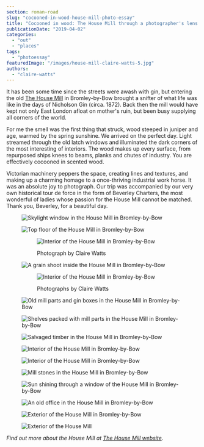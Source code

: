 ```yaml
---
section: roman-road
slug: "cocooned-in-wood-house-mill-photo-essay"
title: "Cocooned in wood: The House Mill through a photographer's lens [photoessay]"
publicationDate: "2019-04-02"
categories: 
  - "out"
  - "places"
tags: 
  - "photoessay"
featuredImage: "/images/house-mill-claire-watts-5.jpg"
authors: 
  - "claire-watts"
---
```


It has been some time since the streets were awash with gin, but entering the old [The House Mill](https://romanroadlondon.com/house-mill-bromley-by-bow/) in Bromley-by-Bow brought a snifter of what life was like in the days of Nicholson Gin (circa. 1872). Back then the mill would have kept not only East London afloat on mother's ruin, but been busy supplying all corners of the world.

For me the smell was the first thing that struck, wood steeped in juniper and age, warmed by the spring sunshine. We arrived on the perfect day. Light streamed through the old latch windows and illuminated the dark corners of the most interesting of interiors. The wood makes up every surface, from repurposed ships knees to beams, planks and chutes of industry. You are effectively cocooned in scented wood.

Victorian machinery peppers the space, creating lines and textures, and making up a charming homage to a once-thriving industrial work horse. It was an absolute joy to photograph. Our trip was accompanied by our very own historical tour de force in the form of Beverley Charters, the most wonderful of ladies whose passion for the House Mill cannot be matched. Thank you, Beverley, for a beautiful day.

<figure>

![Skylight window in the House Mill in Bromley-by-Bow](/images/house-mill-claire-watts-1-1024x683.jpg)

![Top floor of the House Mill in Bromley-by-Bow](/images/house-mill-claire-watts-2-1024x683.jpg)

<figure>

![Interior of the House Mill in Bromley-by-Bow](/images/house-mill-claire-watts-3-1-1024x683.jpg)

<figcaption>

Photograph by Claire Watts

</figcaption>

</figure>

![A grain shoot inside the House Mill in Bromley-by-Bow](/images/house-mill-claire-watts-4-1024x683.jpg)

<figure>

![Interior of the House Mill in Bromley-by-Bow](/images/house-mill-claire-watts-5-1024x683.jpg)

<figcaption>

Photographs by Claire Watts

</figcaption>

</figure>

![Old mill parts and gin boxes in the House Mill in Bromley-by-Bow](/images/house-mill-claire-watts-6-1024x683.jpg)

![Shelves packed with mill parts in the House Mill in Bromley-by-Bow](/images/house-mill-claire-watts-7-1024x683.jpg)

![Salvaged timber in the House Mill in Bromley-by-Bow](/images/house-mill-claire-watts-8-1024x683.jpg)

![Interior of the House Mill in Bromley-by-Bow](/images/house-mill-claire-watts-9-1024x683.jpg)

![Interior of the House Mill in Bromley-by-Bow](/images/house-mill-claire-watts-10-1024x683.jpg)

![Mill stones in the House Mill in Bromley-by-Bow](/images/house-mill-claire-watts-11-1024x683.jpg)

![Sun shining through a window of the House Mill in Bromley-by-Bow](/images/house-mill-claire-watts-12-1024x683.jpg)

![An old office in the House Mill in Bromley-by-Bow](/images/house-mill-claire-watts-13-1024x683.jpg)

![Exterior of the House Mill in Bromley-by-Bow](/images/house-mill-claire-watts-14-1024x683.jpg)

![Exterior of the House Mill](/images/house-mill-claire-watts-15-1024x683.jpg)

</figure>

_Find out more about the House Mill at [The House Mill website](https://www.housemill.org.uk/)_.
